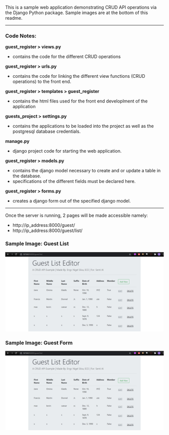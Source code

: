 This is a sample web application demonstrating CRUD API operations via the Django Python package. Sample images are at the bottom of this readme.

<hr>
<h3>Code Notes:</h3>

**guest_register > views.py**
* contains the code for the different CRUD operations

**guest_register > urls.py**
* contains the code for linking the different view functions (CRUD operations) to the front end.

**guest_register > templates > guest_register**
* contains the html files used for the front end developlment of the application

**guests_project > settings.py**
* contains the applications to be loaded into the project as well as the postgresql database credentials.

**manage.py**
* django project code for starting the web application.

**guest_register > models.py**
* contains the django model necessary to create and or update a table in the database.
* specifications of the different fields must be declared here.

**guest_register > forms.py**
* creates a django form out of the specified django model.

<hr>
Once the server is running, 2 pages will be made accessible namely:

* http://ip_address:8000/guest/
* http://ip_address:8000/guest/list/

<h3>Sample Image: Guest List</h3>
<img src=https://raw.githubusercontent.com/silvski/sample-CRUD-Django/master/guest_list.JPG>

<h3>Sample Image: Guest Form</h3>
<img src=https://github.com/silvski/sample-CRUD-Django/blob/master/guest_list.JPG?raw=true>
